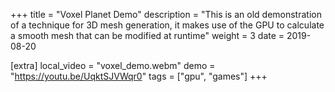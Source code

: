 +++
title = "Voxel Planet Demo"
description = "This is an old demonstration of a technique for 3D mesh generation, it makes use of the GPU to calculate a smooth mesh that can be modified at runtime"
weight = 3
date = 2019-08-20

[extra]
local_video = "voxel_demo.webm"
demo = "https://youtu.be/UqktSJVWqr0"
tags = ["gpu", "games"]
+++

